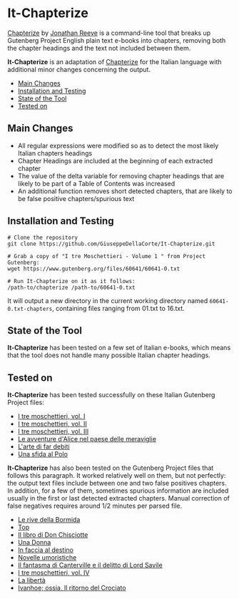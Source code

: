 # It-Chapterize

<a href="https://github.com/JonathanReeve/chapterize">Chapterize</a> by <a href="https://github.com/JonathanReeve">Jonathan Reeve</a> is a command-line tool that breaks up Gutenberg Project English plain text e-books into chapters, removing both the chapter headings and the text not included between them. 

**It-Chapterize** is an adaptation of <a href="https://github.com/JonathanReeve/chapterize">Chapterize</a> for the Italian language with additional minor changes concerning the output.

* [Main Changes](#main-changes)
* [Installation and Testing](#installation-and-testing)
* [State of the Tool](#state-of-the-tool)
* [Tested on](#tested-on)
 
## Main Changes
- All regular expressions were modified so as to detect the most likely Italian chapters headings
- Chapter Headings are included at the beginning of each extracted chapter
- The value of the delta variable for removing chapter headings that are likely to be part of a Table of Contents was increased
- An additional function removes short detected chapters, that are likely to be false positive chapters/spurious text 

## Installation and Testing
```
# Clone the repository
git clone https://github.com/GiuseppeDellaCorte/It-Chapterize.git

# Grab a copy of "I tre Moschettieri - Volume 1 " from Project Gutenberg: 
wget https://www.gutenberg.org/files/60641/60641-0.txt

# Run It-Chapterize on it as it follows:  
/path-to/chapterize /path-to/60641-0.txt
```
It will output a new directory in the current working directory named `60641-0.txt-chapters`, containing files ranging from 01.txt to 16.txt.

## State of the Tool
**It-Chapterize** has been tested on a few set of Italian e-books, which means that the tool does not handle many possible Italian chapter headings.

## Tested on
**It-Chapterize** has been tested successfully on these Italian Gutenberg Project files:

* <a href="http://www.gutenberg.org/files/60641/60641-0.txt">I tre moschettieri, vol. I</a>
* <a href="http://www.gutenberg.org/files/60642/60642-0.txt">I tre moschettieri, vol. II</a>
* <a href="http://www.gutenberg.org/files/60643/60643-0.txt">I tre moschettieri, vol. III</a>
* <a href="http://www.gutenberg.org/cache/epub/28371/pg28371.txt">Le avventure d'Alice nel paese delle meraviglie</a>
* <a href="http://www.gutenberg.org/files/47102/47102-0.txt">L'arte di far debiti</a>
* <a href="http://www.gutenberg.org/files/58415/58415-0.txt">Una sfida al Polo</a>

**It-Chapterize** has also been tested on the Gutenberg Project files that follows this paragraph. It worked relatively well on them, but not perfectly: the output text files include between one and two false positives chapters. In addition, for a few of them, sometimes spurious information are included usually in the first or last detected extracted chapters. Manual correction of false negatives requires around 1/2 minutes per parsed file.  

* <a href="http://www.gutenberg.org/cache/epub/21425/pg21425.txt">Le rive della Bormida</a>
* <a href="http://www.gutenberg.org/files/38338/38338-0.txt">Top</a>
* <a href="http://www.gutenberg.org/files/46914/46914-0.txt">Il libro di Don Chisciotte</a>
* <a href="http://www.gutenberg.org/files/47786/47786-0.txt">Una Donna</a>
* <a href="http://www.gutenberg.org/files/48361/48361-0.txt">In faccia al destino</a>
* <a href="http://www.gutenberg.org/files/48779/48779-0.txt">Novelle umoristiche</a>
* <a href="http://www.gutenberg.org/files/60586/60586-0.txt">Il fantasma di Canterville e il delitto di Lord Savile</a>
* <a href="http://www.gutenberg.org/files/60644/60644-0.txt">I tre moschettieri, vol. IV</a>
* <a href="http://www.gutenberg.org/files/62047/62047-0.txt">La libertà</a>
* <a href="http://www.gutenberg.org/files/63194/63194-0.txt">Ivanhoe; ossia, Il ritorno del Crociato</a>
